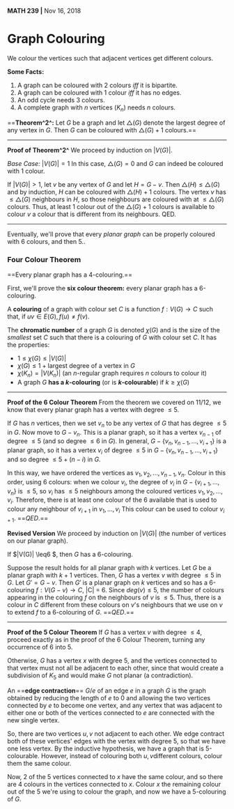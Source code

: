 __MATH 239 |__ Nov 16, 2018

# Graph Colouring

We colour the vertices such that adjacent vertices get different colours.

__Some Facts:__ 

1. A graph can be coloured with 2 colours _iff_ it is bipartite.
2. A graph can be coloured with 1 colour _iff_ it has no edges.
3. An odd cycle needs 3 colours.
4. A complete graph with $n$ vertices ($K_n$) needs $n$ colours.

==__Theorem^2^:__ Let $G$ be a graph and let $\triangle(G)$ denote the largest degree of any vertex in $G$. Then $G$ can be coloured with $\triangle(G) + 1$ colours.==

------

__Proof of Theorem^2^__
We proceed by induction on $|V(G)|$.

_Base Case:_ $|V(G)| = 1$
In this case, $\triangle(G) = 0$ and $G$ can indeed be coloured with 1 colour.

If $|V(G)| > 1$, let $v$ be any vertex of $G$ and let $H = G - v$. Then $\triangle(H) \leq \triangle(G)$ and by induction, $H$ can be coloured with $\triangle(H) + 1$ colours.
The vertex $v$ has $\leq \triangle(G)$ neighbours in $H$, so those neighbours are coloured with at $\leq \triangle(G)$ colours.  Thus, at least 1 colour out of the $\triangle(G) + 1$ colours is available to colour $v$ a colour that is different from its neighbours. QED.

------

Eventually, we'll prove that every _planar graph_ can be properly coloured with 6 colours, and then 5..

### Four Colour Theorem

==Every planar graph has a 4-colouring.== 

First, we'll prove the __six colour theorem:__ every planar graph has a 6-colouring.

A __colouring__ of a graph with colour set $C$ is a function $f: V(G) \rightarrow C$ such that, if $uv \in E(G), f(u) \not= f(v)$.

The __chromatic number__ of a graph $G$ is denoted $\chi(G)$ and is the size of the _smallest_ set $C$ such that there is a colouring of $G$ with colour set $C$. It has the properties:

- $1 \leq \chi(G) \leq |V(G)|$
- $\chi(G) \leq 1 + \text{largest degree of a vertex in }G$
- $\chi(K_n) = |V(K_n)|$ (an $n$-regular graph requires $n$ colours to colour it)
- A graph $G$ **has a $k$-colouring** (or is __$k$-colourable__) if $k \geq \chi(G)$

---

__Proof of the 6 Colour Theorem__
From the theorem we covered on 11/12, we know that every planar graph has a vertex with degree $\leq 5$.

If $G$ has $n$ vertices, then we set $v_n$ to be any vertex of $G$ that has degree $\leq 5$ in $G$. Now move to $G - v_n$. This is a planar graph, so it has a vertex $v_{n - 1}$ of degree $\leq 5$ (and so degree $\leq 6$ in $G$). In general, $G - \{v_n, v_{n - 1}, ..., v_{i + 1}\}$ is a planar graph, so it has a vertex $v_i$ of degree $\leq 5$ in $G - \{v_n, v_{n - 1}, ..., v_{i + 1}\}$ and so degree $\leq 5 + (n - i)$ in $G$.

In this way, we have ordered the vertices as $v_1, v_2, ..., v_{n - 1}, v_n$. Colour in this order, using 6 colours: when we colour $v_i$, the degree of $v_i$ in $G - \{v_{i+1}, ..., v_n\}$ is $\leq 5$, so $v_i$ has $\leq 5$ neighbours among the coloured vertices $v_1, v_2, ..., v_i$. Therefore, there is at least one colour of the 6 available that is used to colour any neighbour of $v_{i + 1}$ in $v_1, ..., v_i$ This colour can be used to colour $v_{i + 1}$.    ==$QED.$==

__Revised Version__
We proceed by induction on $|V(G)|$ (the number of vertices on our planar graph).

If $|V(G)| \leq6 $, then $G$ has a 6-colouring.

Suppose the result holds for all planar graph with $k​$ vertices. Let $G​$ be a planar graph with $k + 1​$ vertices. Then, $G​$ has a vertex $v​$ with degree $\leq 5​$ in $G​$. Let $G' = G - v​$. Then $G'​$ is a planar graph on $k​$ vertices and so has a 6-colouring $f:V(G - v) \rightarrow C​$, |C| = 6. Since $deg(v) \leq 5​$, the number of colours appearing in the colouring $f​$ on the neighbours of $v​$ is $\leq 5​$. Thus, there is a colour in $C​$ different from these colours on $v​$'s neighbours that we use on $v​$ to extend $f​$ to a 6-colouring of $ G​$.            ==$QED.​$==

---

__Proof of the 5 Colour Theorem__
If $G$ has a vertex $v$ with degree $\leq 4$, proceed exactly as in the proof of the 6 Colour Theorem, turning any occurrence of $6$ into $5$. 

Otherwise, $G$ has a vertex $x$ with degree 5, and the vertices connected to that vertex must not all be adjacent to each other, since that would create a subdivision of $K_5$ and would make $G$ not planar (a contradiction).

An ==__edge contraction__== $G /e$ of an edge $e$ in a graph $G$ is the graph obtained by reducing the length of $e$ to 0 and allowing the two vertices connected by $e$ to become one vertex, and any vertex that was adjacent to either one or both of the vertices connected to $e$ are connected with the new single vertex.

So, there are two vertices $u,v​$ not adjacent to each other. We edge contract both of these vertices' edges with the vertex with degree 5, so that we have one less vertex. By the inductive hypothesis, we have a graph that is 5-colourable. However, instead of colouring both $u, v​$ different colours, colour them the same colour. 

Now, 2 of the 5 vertices connected to $x$ have the same colour, and so there are 4 colours in the vertices connected to $x$. Colour $x$ the remaining colour out of the 5 we're using to colour the graph, and now we have a 5-colouring of $G$. 